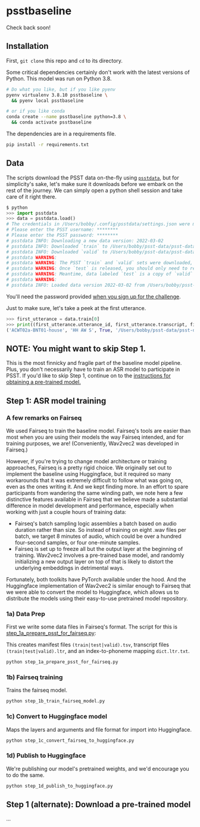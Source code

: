 # psstbaseline

Check back soon!


## Installation

First, `git clone` this repo and `cd` to its directory.

Some critical dependencies certainly don't work with the latest versions of Python. This model was run on Python 3.8.

```bash
# Do what you like, but if you like pyenv
pyenv virtualenv 3.8.10 psstbaseline \
  && pyenv local psstbaseline

# or if you like conda
conda create --name psstbaseline python=3.8 \
  && conda activate psstbaseline
```

The dependencies are in a requirements file.

```bash
pip install -r requirements.txt
```

## Data

The scripts download the PSST data on-the-fly using [`psstdata`](https://github.com/PSST-Challenge/psstdata), but for 
simplicity's sake, let's make sure it downloads before we embark on the rest of the journey. We can simply open a python
shell session and take care of it right there.

```python
$ python                                                                                                                                           ~/dev/psstbaseline
>>> import psstdata
>>> data = psstdata.load()
# The credentials in /Users/bobby/.config/psstdata/settings.json were missing or incorrect.
# Please enter the PSST username: ********
# Please enter the PSST password: ********
# psstdata INFO: Downloading a new data version: 2022-03-02
# psstdata INFO: Downloaded `train` to /Users/bobby/psst-data/psst-data-2022-03-02.
# psstdata INFO: Downloaded `valid` to /Users/bobby/psst-data/psst-data-2022-03-02.
# psstdata WARNING: 
# psstdata WARNING: The PSST `train` and `valid` sets were downloaded, but `test` is not yet released.
# psstdata WARNING: Once `test` is released, you should only need to re-run this code to retrieve the additional materials.
# psstdata WARNING: Meantime, data labeled `test` is a copy of `valid` as a convenient placeholder.
# psstdata WARNING: 
# psstdata INFO: Loaded data version 2022-03-02 from /Users/bobby/psst-data
```

You'll need the password provided 
[when you sign up for the challenge](https://docs.google.com/forms/d/e/1FAIpQLScwAC3j7NQ2giyFSjrNen6NhmSbnHqdxS915ftZDBRi2SHQtQ/viewform).

Just to make sure, let's take a peek at the first utterance.

```python
>>> first_utterance = data.train[0]
>>> print((first_utterance.utterance_id, first_utterance.transcript, first_utterance.correctness, first_utterance.filename_absolute))
('ACWT02a-BNT01-house', 'HH AW S', True, '/Users/bobby/psst-data/psst-data-2022-03-02/train/audio/bnt/ACWT02a/ACWT02a-BNT01-house.wav')
```

## NOTE: You might want to skip Step 1.

This is the most finnicky and fragile part of the baseline model pipeline. Plus, you don't necessarily have 
to train an ASR model to participate in PSST. If you'd like to skip Step 1, continue on to the 
[instructions for obtaining a pre-trained model.](#step-1-alternate-download-a-pre-trained-model)

## Step 1: ASR model training

### A few remarks on Fairseq

We used Fairseq to train the baseline model. Fairseq's tools are easier than most when you are using their models the 
way Fairseq intended, and for training purposes, we are! (Conveniently, Wav2vec2 was developed in Fairseq.)

However, if you're trying to change model architecture or training approaches, Fairseq is a pretty rigid 
choice. We originally set out to implement the baseline using Huggingface, but it required so many workarounds that it
was extremely difficult to follow what was going on, even as the ones writing it. And we kept finding more. In an effort
to spare participants from wandering the same winding path, we note here a few distinctive features available
in Fairseq that we believe made a substantial difference in model development and performance, especially when working
with just a couple hours of training data:

- Fairseq's batch sampling logic assembles a batch based on audio duration rather than size. So instead of training on
  eight .wav files per batch, we target 8 minutes of audio, which could be over a hundred four-second
  samples, or four one-minute samples.
- Fairseq is set up to freeze all but the output layer at the beginning of training. Wav2vec2 involves a pre-trained
  base model, and randomly initializing a new output layer on top of that is likely to distort the underlying
  embeddings in detrimental ways.

Fortunately, both toolkits have PyTorch available under the hood. And the Huggingface implementation of Wav2vec2 is 
similar enough to Fairseq that we were able to convert the model to Huggingface, which allows us to distribute the 
models using their easy-to-use pretrained model repository.

### 1a) Data Prep

First we write some data files in Fairseq's format. The script for this is 
[step_1a_prepare_psst_for_fairseq.py](step_1a_prepare_psst_for_fairseq.py):

This creates manifest files `(train|test|valid).tsv`, transcript files `(train|test|valid).ltr`, and 
an index-to-phoneme mapping `dict.ltr.txt`.

```bash
python step_1a_prepare_psst_for_fairseq.py
```

### 1b) Fairseq training

Trains the fairseq model.

```bash
python step_1b_train_fairseq_model.py
```

### 1c) Convert to Huggingface model

Maps the layers and arguments and file format for import into Huggingface.

```bash
python step_1c_convert_fairseq_to_huggingface.py
```

### 1d) Publish to Huggingface

We're publishing our model's pretrained weights, and we'd encourage you to do the same. 

```bash
python step_1d_publish_to_huggingface.py
```


## Step 1 (alternate): Download a pre-trained model

...


